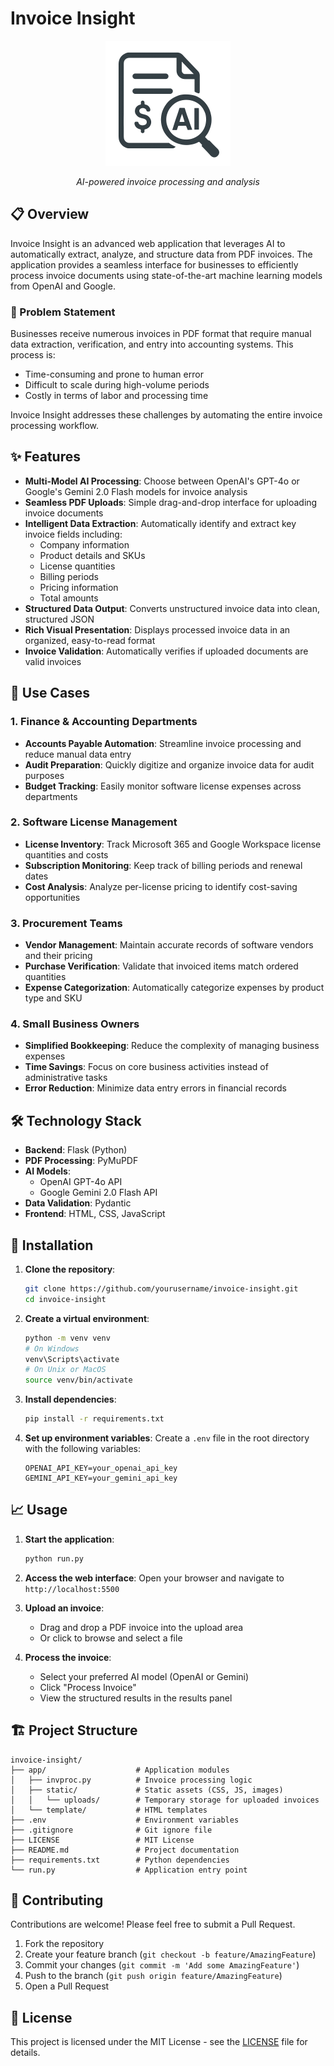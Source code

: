 # Invoice Insight

<div align="center">
  <img src="app/static/img/logo.png" alt="Invoice Insight Logo" width="200" height="auto">
  <p><em>AI-powered invoice processing and analysis</em></p>
</div>

## 📋 Overview

Invoice Insight is an advanced web application that leverages AI to automatically extract, analyze, and structure data from PDF invoices. The application provides a seamless interface for businesses to efficiently process invoice documents using state-of-the-art machine learning models from OpenAI and Google.

### 🎯 Problem Statement

Businesses receive numerous invoices in PDF format that require manual data extraction, verification, and entry into accounting systems. This process is:
- Time-consuming and prone to human error
- Difficult to scale during high-volume periods
- Costly in terms of labor and processing time

Invoice Insight addresses these challenges by automating the entire invoice processing workflow.

## ✨ Features

- **Multi-Model AI Processing**: Choose between OpenAI's GPT-4o or Google's Gemini 2.0 Flash models for invoice analysis
- **Seamless PDF Uploads**: Simple drag-and-drop interface for uploading invoice documents
- **Intelligent Data Extraction**: Automatically identify and extract key invoice fields including:
  - Company information
  - Product details and SKUs
  - License quantities
  - Billing periods
  - Pricing information
  - Total amounts
- **Structured Data Output**: Converts unstructured invoice data into clean, structured JSON
- **Rich Visual Presentation**: Displays processed invoice data in an organized, easy-to-read format
- **Invoice Validation**: Automatically verifies if uploaded documents are valid invoices

## 🚀 Use Cases

### 1. Finance & Accounting Departments
- **Accounts Payable Automation**: Streamline invoice processing and reduce manual data entry
- **Audit Preparation**: Quickly digitize and organize invoice data for audit purposes
- **Budget Tracking**: Easily monitor software license expenses across departments

### 2. Software License Management
- **License Inventory**: Track Microsoft 365 and Google Workspace license quantities and costs
- **Subscription Monitoring**: Keep track of billing periods and renewal dates
- **Cost Analysis**: Analyze per-license pricing to identify cost-saving opportunities

### 3. Procurement Teams
- **Vendor Management**: Maintain accurate records of software vendors and their pricing
- **Purchase Verification**: Validate that invoiced items match ordered quantities
- **Expense Categorization**: Automatically categorize expenses by product type and SKU

### 4. Small Business Owners
- **Simplified Bookkeeping**: Reduce the complexity of managing business expenses
- **Time Savings**: Focus on core business activities instead of administrative tasks
- **Error Reduction**: Minimize data entry errors in financial records

## 🛠️ Technology Stack

- **Backend**: Flask (Python)
- **PDF Processing**: PyMuPDF
- **AI Models**: 
  - OpenAI GPT-4o API
  - Google Gemini 2.0 Flash API
- **Data Validation**: Pydantic
- **Frontend**: HTML, CSS, JavaScript

## 🔧 Installation

1. **Clone the repository**:
   ```bash
   git clone https://github.com/yourusername/invoice-insight.git
   cd invoice-insight
   ```

2. **Create a virtual environment**:
   ```bash
   python -m venv venv
   # On Windows
   venv\Scripts\activate
   # On Unix or MacOS
   source venv/bin/activate
   ```

3. **Install dependencies**:
   ```bash
   pip install -r requirements.txt
   ```

4. **Set up environment variables**:
   Create a `.env` file in the root directory with the following variables:
   ```
   OPENAI_API_KEY=your_openai_api_key
   GEMINI_API_KEY=your_gemini_api_key
   ```

## 📈 Usage

1. **Start the application**:
   ```bash
   python run.py
   ```

2. **Access the web interface**:
   Open your browser and navigate to `http://localhost:5500`

3. **Upload an invoice**:
   - Drag and drop a PDF invoice into the upload area
   - Or click to browse and select a file

4. **Process the invoice**:
   - Select your preferred AI model (OpenAI or Gemini)
   - Click "Process Invoice"
   - View the structured results in the results panel

## 🏗️ Project Structure

```
invoice-insight/
├── app/                    # Application modules
│   ├── invproc.py          # Invoice processing logic
│   ├── static/             # Static assets (CSS, JS, images)
│   │   └── uploads/        # Temporary storage for uploaded invoices
│   └── template/           # HTML templates
├── .env                    # Environment variables
├── .gitignore              # Git ignore file
├── LICENSE                 # MIT License
├── README.md               # Project documentation
├── requirements.txt        # Python dependencies
└── run.py                  # Application entry point
```

## 🤝 Contributing

Contributions are welcome! Please feel free to submit a Pull Request.

1. Fork the repository
2. Create your feature branch (`git checkout -b feature/AmazingFeature`)
3. Commit your changes (`git commit -m 'Add some AmazingFeature'`)
4. Push to the branch (`git push origin feature/AmazingFeature`)
5. Open a Pull Request

## 📄 License

This project is licensed under the MIT License - see the [LICENSE](LICENSE) file for details.




